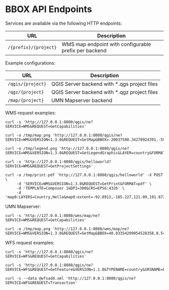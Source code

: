 # BBOX API Endpoints

Services are available via the following HTTP endpoints:

|               URL                |                      Description                      |
|----------------------------------|-------------------------------------------------------|
| `/{prefix}/{project}`            | WMS map endpoint with configurable prefix per backend |

Example configurations:

|        URL        |                 Description                  |
|-------------------|----------------------------------------------|
| `/qgis/{project}` | QGIS Server backend with *.qgs project files |
| `/qgz/{project}` | QGIS Server backend with *.qgz project files |
| `/map/{project}` | UMN Mapserver backend |


WMS request examples:

    curl -s 'http://127.0.0.1:8080/qgis/ne?SERVICE=WMS&REQUEST=GetCapabilities'

    curl -o /tmp/map.png 'http://127.0.0.1:8080/qgis/ne?SERVICE=WMS&VERSION=1.3.0&REQUEST=GetMap&BBOX=-20037508.34278924391,-5966981.031407224014,19750246.20310878009,17477263.06060761213&CRS=EPSG:900913&WIDTH=1399&HEIGHT=824&LAYERS=country&STYLES=&FORMAT=image/png;%20mode%3D8bit'

    curl -o /tmp/legend.png 'http://127.0.0.1:8080/qgis/ne?SERVICE=WMS&VERSION=1.3.0&REQUEST=GetLegendGraphic&LAYER=country&FORMAT=image/png&STYLE=default&TRANSPARENT=true'

    curl -s 'http://127.0.0.1:8080/qgis/helloworld?SERVICE=WMS&REQUEST=GetProjectSettings'

    curl -o /tmp/print.pdf 'http://127.0.0.1:8080/qgis/helloworld' -X POST \
         -d 'SERVICE=WMS&VERSION=1.3.0&REQUEST=GetPrint&FORMAT=pdf' \
         -d 'TEMPLATE=Composer 1&DPI=300&CRS=EPSG:4326' \
         -d 'map0:LAYERS=Country,Hello&map0:extent=-92.8913,-185.227,121.09,191.872'

UMN Mapserver:

    curl -s 'http://127.0.0.1:8080/wms/map/ne?SERVICE=WMS&REQUEST=GetCapabilities'

    curl -o /tmp/map.png 'http://127.0.0.1:8080/wms/map/ne?SERVICE=WMS&VERSION=1.3.0&REQUEST=GetMap&BBOX=40.83354209954528358,0.542981257600549938,49.84069885574058389,15.5221558872974672&CRS=epsg:4326&WIDTH=1372&HEIGHT=825&LAYERS=country&STYLES=&FORMAT=image%2Fpng%3B%20mode%3D8bit'


WFS request examples:

    curl -s 'http://127.0.0.1:8080/qgis/ne?SERVICE=WFS&REQUEST=GetCapabilities'

    curl -s 'http://127.0.0.1:8080/qgis/ne?SERVICE=WFS&REQUEST=GetFeature&VERSION=1.1.0&TYPENAME=country&SRSNAME=EPSG:3857&BBOX=1059483.34824404888786376,5959680.16110791172832251,1061700.73825845750980079,5962445.67000228632241488,EPSG:3857'

    curl -s --data @wfsadd.xml 'http://127.0.0.1:8080/qgis/ne?SERVICE=WFS&REQUEST=Transaction'
